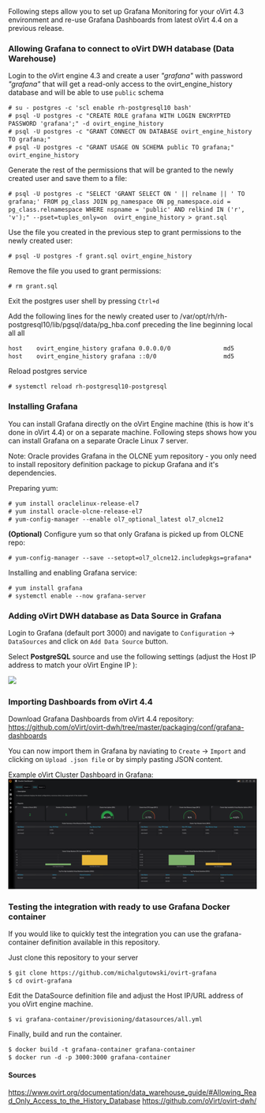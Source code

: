 Following steps allow you to set up Grafana Monitoring for your oVirt 4.3 environment and re-use Grafana Dashboards from latest oVirt 4.4 on a previous release.

### Allowing Grafana to connect to oVirt DWH database (Data Warehouse)
Login to the oVirt engine 4.3 and create a user *"grafana"* with password *"grafana"* that will get a read-only access to the ovirt_engine_history database and will be able to use `public` schema
```
# su - postgres -c 'scl enable rh-postgresql10 bash'
# psql -U postgres -c "CREATE ROLE grafana WITH LOGIN ENCRYPTED PASSWORD 'grafana';" -d ovirt_engine_history
# psql -U postgres -c "GRANT CONNECT ON DATABASE ovirt_engine_history TO grafana;"
# psql -U postgres -c "GRANT USAGE ON SCHEMA public TO grafana;" ovirt_engine_history
```
Generate the rest of the permissions that will be granted to the newly created user and save them to a file:
```
# psql -U postgres -c "SELECT 'GRANT SELECT ON ' || relname || ' TO grafana;' FROM pg_class JOIN pg_namespace ON pg_namespace.oid = pg_class.relnamespace WHERE nspname = 'public' AND relkind IN ('r', 'v');" --pset=tuples_only=on  ovirt_engine_history > grant.sql
```
Use the file you created in the previous step to grant permissions to the newly created user:
```
# psql -U postgres -f grant.sql ovirt_engine_history
```
Remove the file you used to grant permissions:
```
# rm grant.sql
```
Exit the postgres user shell by pressing `Ctrl+d`

Add the following lines for the newly created user to /var/opt/rh/rh-postgresql10/lib/pgsql/data/pg_hba.conf preceding the line beginning local all all
```
host    ovirt_engine_history grafana 0.0.0.0/0               md5
host    ovirt_engine_history grafana ::0/0                   md5
```

Reload postgres service
```
# systemctl reload rh-postgresql10-postgresql
```

### Installing Grafana
You can install Grafana directly on the oVirt Engine machine (this is how it's done in oVirt 4.4) or on a separate machine. 
Following steps shows how you can install Grafana on a separate Oracle Linux 7 server.

Note: Oracle provides Grafana in the OLCNE yum repository - you only need to install repository definition package to pickup Grafana and it's dependencies. 

Preparing yum:
```
# yum install oraclelinux-release-el7
# yum install oracle-olcne-release-el7
# yum-config-manager --enable ol7_optional_latest ol7_olcne12
```
**(Optional)** Configure yum so that only Grafana is picked up from OLCNE repo:
```
# yum-config-manager --save --setopt=ol7_olcne12.includepkgs=grafana*
```
Installing and enabling Grafana service:
```
# yum install grafana
# systemctl enable --now grafana-server
```

### Adding oVirt DWH database as Data Source in Grafana
Login to Grafana (default port 3000) and navigate to `Configuration` -> `DataSources` and click on `Add Data Source` button.

Select **PostgreSQL** source and use the following settings (adjust the Host IP address to match your oVirt Engine IP ):

<img src="https://raw.github.com/michalgutowski/ovirt-grafana/main/images/ovirt-dwh-datasource.png" width="450"/>

### Importing Dashboards from oVirt 4.4
Download Grafana Dashboards from oVirt 4.4 repository: https://github.com/oVirt/ovirt-dwh/tree/master/packaging/conf/grafana-dashboards

You can now import them in Grafana by naviating to `Create` -> `Import` and clicking on `Upload .json file` or by simply pasting JSON content.

Example oVirt Cluster Dashboard in Grafana:
![Grafana oVirt DataSource](images/ovirt-cluster-dashboard.png)

### Testing the integration with ready to use Grafana Docker container
If you would like to quickly test the integration you can use the grafana-container definition available in this repository.

Just clone this repository to your server
```
$ git clone https://github.com/michalgutowski/ovirt-grafana
$ cd ovirt-grafana
```
Edit the DataSource definition file and adjust the Host IP/URL address of you oVirt engine machine. 
```
$ vi grafana-container/provisioning/datasources/all.yml
```
Finally, build and run the container.
```
$ docker build -t grafana-container grafana-container
$ docker run -d -p 3000:3000 grafana-container
```

#### Sources
https://www.ovirt.org/documentation/data_warehouse_guide/#Allowing_Read_Only_Access_to_the_History_Database
https://github.com/oVirt/ovirt-dwh/

